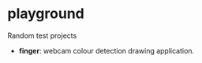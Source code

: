 playground
==========

Random test projects

 - **finger**: webcam colour detection drawing application.
